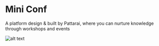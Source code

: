 # Mini Conf

A platform design &amp; built by Pattarai, where you can nurture knowledge through workshops and events

![alt text](https://i.ibb.co/L6hX3pD/miniconf.png)
